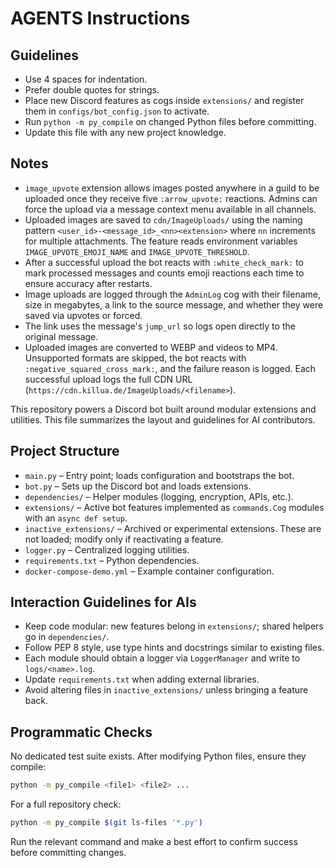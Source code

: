 # AGENTS Instructions

## Guidelines
- Use 4 spaces for indentation.
- Prefer double quotes for strings.
- Place new Discord features as cogs inside `extensions/` and register them in `configs/bot_config.json` to activate.
- Run `python -m py_compile` on changed Python files before committing.
- Update this file with any new project knowledge.

## Notes
- `image_upvote` extension allows images posted anywhere in a guild to be uploaded once they receive five `:arrow_upvote:` reactions. Admins can force the upload via a message context menu available in all channels.
- Uploaded images are saved to `cdn/ImageUploads/` using the naming pattern `<user_id>-<message_id>_<nn><extension>` where `nn` increments for multiple attachments. The feature reads environment variables `IMAGE_UPVOTE_EMOJI_NAME` and `IMAGE_UPVOTE_THRESHOLD`.
- After a successful upload the bot reacts with `:white_check_mark:` to mark processed messages and counts emoji reactions each time to ensure accuracy after restarts.
- Image uploads are logged through the `AdminLog` cog with their filename, size in megabytes, a link to the source message, and whether they were saved via upvotes or forced.
- The link uses the message's `jump_url` so logs open directly to the original message.
- Uploaded images are converted to WEBP and videos to MP4. Unsupported formats are skipped, the bot reacts with `:negative_squared_cross_mark:`, and the failure reason is logged. Each successful upload logs the full CDN URL (`https://cdn.killua.de/ImageUploads/<filename>`).

This repository powers a Discord bot built around modular extensions and utilities. This file summarizes the layout and guidelines for AI contributors.

## Project Structure

- `main.py` – Entry point; loads configuration and bootstraps the bot.
- `bot.py` – Sets up the Discord bot and loads extensions.
- `dependencies/` – Helper modules (logging, encryption, APIs, etc.).
- `extensions/` – Active bot features implemented as `commands.Cog` modules with an `async def setup`.
- `inactive_extensions/` – Archived or experimental extensions. These are not loaded; modify only if reactivating a feature.
- `logger.py` – Centralized logging utilities.
- `requirements.txt` – Python dependencies.
- `docker-compose-demo.yml` – Example container configuration.

## Interaction Guidelines for AIs

- Keep code modular: new features belong in `extensions/`; shared helpers go in `dependencies/`.
- Follow PEP 8 style, use type hints and docstrings similar to existing files.
- Each module should obtain a logger via `LoggerManager` and write to `logs/<name>.log`.
- Update `requirements.txt` when adding external libraries.
- Avoid altering files in `inactive_extensions/` unless bringing a feature back.

## Programmatic Checks

No dedicated test suite exists. After modifying Python files, ensure they compile:

```bash
python -m py_compile <file1> <file2> ...
```

For a full repository check:

```bash
python -m py_compile $(git ls-files '*.py')
```

Run the relevant command and make a best effort to confirm success before committing changes.

